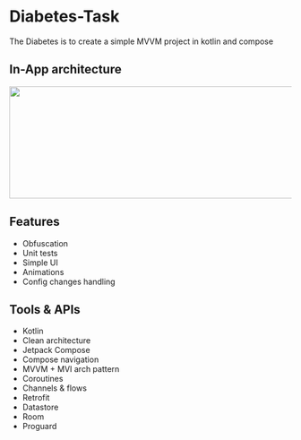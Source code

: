 # Diabetes-Task
The Diabetes is to create a simple MVVM project in kotlin and compose


## In-App architecture
<p>
  <img src="img/arch.png" height="200" width="900">
</p>


## Features
- Obfuscation
- Unit tests
- Simple UI
- Animations
- Config changes handling

## Tools & APIs
- Kotlin
- Clean architecture
- Jetpack Compose
- Compose navigation 
- MVVM + MVI arch pattern
- Coroutines
- Channels & flows
- Retrofit
- Datastore
- Room
- Proguard
